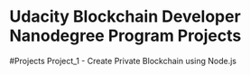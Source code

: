 # Udacity Blockchain Developer Nanodegree Program Projects

#Projects
Project_1 - Create Private Blockchain using Node.js
